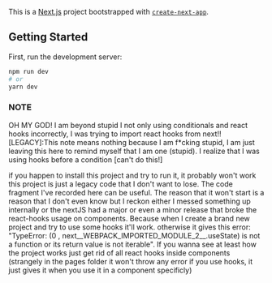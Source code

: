 This is a [Next.js](https://nextjs.org/) project bootstrapped with [`create-next-app`](https://github.com/vercel/next.js/tree/canary/packages/create-next-app).

## Getting Started

First, run the development server:

```bash
npm run dev
# or
yarn dev
```

### NOTE
OH MY GOD! I am beyond stupid I not only using conditionals and react hooks incorrectly, I was trying to import react hooks from next!!
[LEGACY]:This note means nothing because I am f*cking stupid, I am just leaving this here to remind myself that I am one (stupid). I realize that I was using hooks before a condition [can't do this!]


if you happen to install this project and try to run it, it probably won't work this project is just a legacy code that I don't want to lose. The code fragment I've recorded here can be useful. The reason that it won't start is a reason that I don't even know but I reckon either I messed something up internally or the nextJS had a major or even a minor release that broke the react-hooks usage on components. Because when I create a brand new project and try to use some hooks it'll work. otherwise it gives this error: "TypeError: (0 , next__WEBPACK_IMPORTED_MODULE_2__.useState) is not a function or its return value is not iterable". If you wanna see at least how the project works just get rid of all react hooks inside components (strangely in the pages folder it won't throw any error if you use hooks, it just gives it when you use it in a component specificly)

